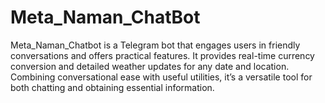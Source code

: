 # Meta_Naman_ChatBot
Meta_Naman_Chatbot is a Telegram bot that engages users in friendly conversations and offers practical features. It provides real-time currency conversion and detailed weather updates for any date and location. Combining conversational ease with useful utilities, it’s a versatile tool for both chatting and obtaining essential information.
